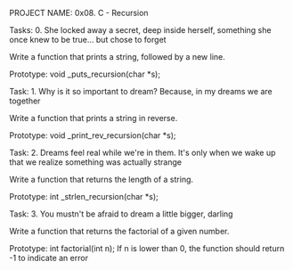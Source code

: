PROJECT NAME: 0x08. C - Recursion

Tasks: 0. She locked away a secret, deep inside herself, something she once knew
 to be true... but chose to forget

Write a function that prints a string, followed by a new line.

Prototype: void _puts_recursion(char *s);



Task: 1. Why is it so important to dream? Because, in my dreams we are together

Write a function that prints a string in reverse.

Prototype: void _print_rev_recursion(char *s);

Task: 2. Dreams feel real while we're in them. It's only when we wake up that we
 realize something was actually strange

Write a function that returns the length of a string.

Prototype: int _strlen_recursion(char *s);


Task: 3. You mustn't be afraid to dream a little bigger, darling

Write a function that returns the factorial of a given number.

Prototype: int factorial(int n);
If n is lower than 0, the function should return -1 to indicate an error

